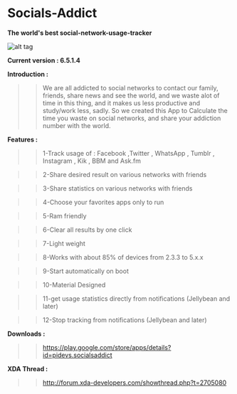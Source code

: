 Socials-Addict
==============

**The world's best social-network-usage-tracker**
                                      
 ![alt tag](http://s17.postimg.org/f0o4ahlsv/UUv_Yo_Mt_P.jpg:large)


**Current version : 6.5.1.4**

**Introduction :**

>>We are all addicted to social networks to contact our family, friends, share news and see the world,
>>and we waste alot of time in this thing, and it makes us less productive and study/work less, sadly.
>>So we created this App to Calculate the time you waste on social networks, and share your addiction 
>>number with the world.
 
**Features :**
    
>>1-Track usage of : Facebook ,Twitter , WhatsApp , Tumblr , Instagram , Kik , BBM and Ask.fm

>>2-Share desired result on various networks with friends

>>3-Share statistics on various networks with friends 

>>4-Choose your favorites apps only to run

>>5-Ram friendly

>>6-Clear all results by one click

>>7-Light weight

>>8-Works with about 85% of devices from 2.3.3 to 5.x.x

>>9-Start automatically on boot

>>10-Material Designed

>>11-get usage statistics directly from notifications (Jellybean and later)

>>12-Stop tracking from notifications (Jellybean and later)



**Downloads :**     

>>https://play.google.com/store/apps/details?id=pidevs.socialsaddict



**XDA Thread :**

>>http://forum.xda-developers.com/showthread.php?t=2705080
